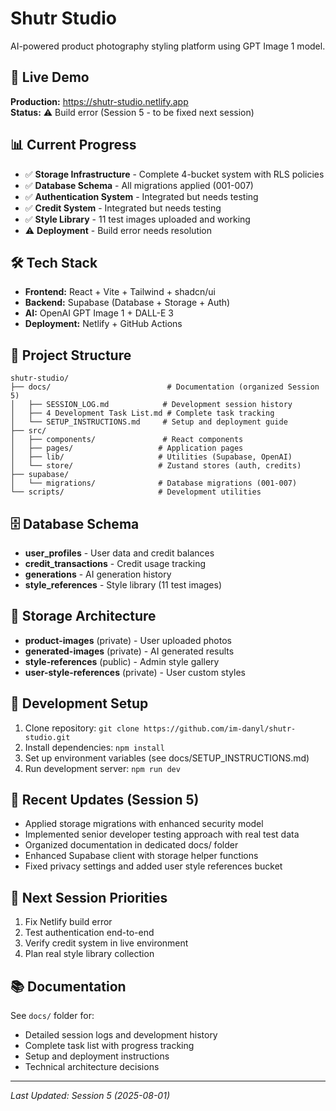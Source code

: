 # Shutr Studio

AI-powered product photography styling platform using GPT Image 1 model.

## 🚀 Live Demo
**Production:** https://shutr-studio.netlify.app  
**Status:** ⚠️ Build error (Session 5 - to be fixed next session)

## 📊 Current Progress
- ✅ **Storage Infrastructure** - Complete 4-bucket system with RLS policies
- ✅ **Database Schema** - All migrations applied (001-007)  
- ✅ **Authentication System** - Integrated but needs testing
- ✅ **Credit System** - Integrated but needs testing
- ✅ **Style Library** - 11 test images uploaded and working
- ⚠️ **Deployment** - Build error needs resolution

## 🛠️ Tech Stack
- **Frontend:** React + Vite + Tailwind + shadcn/ui
- **Backend:** Supabase (Database + Storage + Auth)
- **AI:** OpenAI GPT Image 1 + DALL-E 3
- **Deployment:** Netlify + GitHub Actions

## 📁 Project Structure
```
shutr-studio/
├── docs/                          # Documentation (organized Session 5)
│   ├── SESSION_LOG.md            # Development session history
│   ├── 4 Development Task List.md # Complete task tracking
│   └── SETUP_INSTRUCTIONS.md     # Setup and deployment guide
├── src/
│   ├── components/               # React components
│   ├── pages/                   # Application pages  
│   ├── lib/                     # Utilities (Supabase, OpenAI)
│   └── store/                   # Zustand stores (auth, credits)
├── supabase/
│   └── migrations/              # Database migrations (001-007)
└── scripts/                     # Development utilities
```

## 🗄️ Database Schema
- **user_profiles** - User data and credit balances
- **credit_transactions** - Credit usage tracking  
- **generations** - AI generation history
- **style_references** - Style library (11 test images)

## 💾 Storage Architecture
- **product-images** (private) - User uploaded photos
- **generated-images** (private) - AI generated results
- **style-references** (public) - Admin style gallery  
- **user-style-references** (private) - User custom styles

## 🔧 Development Setup
1. Clone repository: `git clone https://github.com/im-danyl/shutr-studio.git`
2. Install dependencies: `npm install`
3. Set up environment variables (see docs/SETUP_INSTRUCTIONS.md)
4. Run development server: `npm run dev`

## 📝 Recent Updates (Session 5)
- Applied storage migrations with enhanced security model
- Implemented senior developer testing approach with real test data
- Organized documentation in dedicated docs/ folder
- Enhanced Supabase client with storage helper functions
- Fixed privacy settings and added user style references bucket

## 🎯 Next Session Priorities
1. Fix Netlify build error
2. Test authentication end-to-end
3. Verify credit system in live environment
4. Plan real style library collection

## 📚 Documentation
See `docs/` folder for:
- Detailed session logs and development history
- Complete task list with progress tracking
- Setup and deployment instructions
- Technical architecture decisions

---
*Last Updated: Session 5 (2025-08-01)*